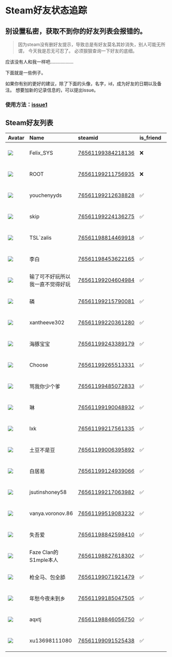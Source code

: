 # Steam好友状态追踪
## 别设置私密，获取不到你的好友列表会报错的。

> 因为steam没有删好友提示，导致总是有好友莫名其妙消失，别人可能无所谓，
> 今天我是忍无可忍了。 必须狠狠查询一下好友的底细。

应该没有人和我一样吧………………

下面就是一些例子。

如果你有别的更好的建议，除了下面的头像，名字，id，成为好友的日期以及备注。 想要加新的记录信息的，可以提出issue。

### 使用方法：[issue1](https://github.com/systemannounce/SteamFriends/issues/1)

## Steam好友列表

| Avatar                                                                            | Name               | steamid                                                                     | is_friend   | BFD                 | Remark   | removed_time        |
|:----------------------------------------------------------------------------------|:-------------------|:----------------------------------------------------------------------------|:------------|:--------------------|:---------|:--------------------|
| ![](https://avatars.steamstatic.com/d41abd4be0b3769e1919802da758591a11639b13.jpg) | Felix_SYS          | [76561199384218136](https://steamcommunity.com/profiles/76561199384218136/) | ❌           | 2022-08-14 01:06:38 |          | 2025-06-13 12:49:03 |
| ![](https://avatars.steamstatic.com/ef15d4fa577672454e11c4dc5fbfa9fc71722ede.jpg) | ROOT               | [76561199211756935](https://steamcommunity.com/profiles/76561199211756935/) | ❌           | 2021-10-02 11:23:03 |          | 2025-06-13 12:49:03 |
| ![](https://avatars.steamstatic.com/083bfd7aa2f7adef7c184aa0e429df5fc315057a.jpg) | youchenyyds        | [76561199212638828](https://steamcommunity.com/profiles/76561199212638828/) | ✅           | 2022-09-15 04:12:53 |          |                     |
| ![](https://avatars.steamstatic.com/8fe8f5e0fef8c0709ea4f90f69594a6bbe62ecf7.jpg) | skip               | [76561199224136275](https://steamcommunity.com/profiles/76561199224136275/) | ✅           | 2022-01-30 08:56:03 |          |                     |
| ![](https://avatars.steamstatic.com/0e96fd1da4c91017a7c1de980d6361b139e6831d.jpg) | TSL`zalis          | [76561198814469918](https://steamcommunity.com/profiles/76561198814469918/) | ✅           | 2023-04-17 15:27:26 |          |                     |
| ![](https://avatars.steamstatic.com/05f7484159bfe873ef52fe2a8784d92b625f629f.jpg) | 李白                 | [76561198453622165](https://steamcommunity.com/profiles/76561198453622165/) | ✅           | 2023-03-02 15:05:02 |          |                     |
| ![](https://avatars.steamstatic.com/6e457fae94137b844ade34b5130e7e0b1910dddc.jpg) | 输了可不好玩所以我一直不觉得好玩   | [76561199204604984](https://steamcommunity.com/profiles/76561199204604984/) | ✅           | 2023-03-18 14:45:13 |          |                     |
| ![](https://avatars.steamstatic.com/3e7fa82d331c950cc2dffca68c4e0f723849cff0.jpg) | 磷                  | [76561199215790081](https://steamcommunity.com/profiles/76561199215790081/) | ✅           | 2022-01-29 11:57:48 |          |                     |
| ![](https://avatars.steamstatic.com/fef49e7fa7e1997310d705b2a6158ff8dc1cdfeb.jpg) | xantheeve302       | [76561199220361280](https://steamcommunity.com/profiles/76561199220361280/) | ✅           | 2021-11-26 11:51:01 |          |                     |
| ![](https://avatars.steamstatic.com/d139156972e030490138d30f6eaa99e03ef899d9.jpg) | 海豚宝宝               | [76561199243389179](https://steamcommunity.com/profiles/76561199243389179/) | ✅           | 2022-07-19 12:23:08 |          |                     |
| ![](https://avatars.steamstatic.com/b8a6f62b8b7bd48279016ddb5616f9a555b0cf5d.jpg) | Choose             | [76561199265513331](https://steamcommunity.com/profiles/76561199265513331/) | ✅           | 2023-03-03 12:23:48 |          |                     |
| ![](https://avatars.steamstatic.com/05e7e9eb6fb97abff6ad1fd271f5f2d9e4c1cd75.jpg) | 骂我你少个爹             | [76561199485072833](https://steamcommunity.com/profiles/76561199485072833/) | ✅           | 2023-03-09 10:59:53 |          |                     |
| ![](https://avatars.steamstatic.com/fef49e7fa7e1997310d705b2a6158ff8dc1cdfeb.jpg) | 琳                  | [76561199190048932](https://steamcommunity.com/profiles/76561199190048932/) | ✅           | 2021-11-22 07:56:17 |          |                     |
| ![](https://avatars.steamstatic.com/52c146fd9302c833bc165e32d73dca65c566b858.jpg) | lxk                | [76561199217561335](https://steamcommunity.com/profiles/76561199217561335/) | ✅           | 2021-11-30 02:57:48 |          |                     |
| ![](https://avatars.steamstatic.com/eb049b1b182dc5a2fe785e1f4b7932f2e9d2a297.jpg) | 土豆不是豆              | [76561199006395892](https://steamcommunity.com/profiles/76561199006395892/) | ✅           | 2021-12-06 03:04:50 |          |                     |
| ![](https://avatars.steamstatic.com/84d03fbbd6c7ddcd9a780273c66662319dd4c391.jpg) | 白居易                | [76561199124939066](https://steamcommunity.com/profiles/76561199124939066/) | ✅           | 2023-03-24 12:53:13 |          |                     |
| ![](https://avatars.steamstatic.com/fef49e7fa7e1997310d705b2a6158ff8dc1cdfeb.jpg) | jsutinshoney58     | [76561199217063982](https://steamcommunity.com/profiles/76561199217063982/) | ✅           | 2021-10-30 09:03:17 |          |                     |
| ![](https://avatars.steamstatic.com/fef49e7fa7e1997310d705b2a6158ff8dc1cdfeb.jpg) | vanya.voronov.86   | [76561199519083232](https://steamcommunity.com/profiles/76561199519083232/) | ✅           | 2023-09-11 10:01:26 |          |                     |
| ![](https://avatars.steamstatic.com/71b2d5268d2946a3215f6f943f2bc124fdb25fa3.jpg) | 失吾爱                | [76561198842598410](https://steamcommunity.com/profiles/76561198842598410/) | ✅           | 2023-02-28 13:52:48 |          |                     |
| ![](https://avatars.steamstatic.com/fc5680868f2dd6f99f49cbce8299ab694fcd4adb.jpg) | Faze Clan的S1mple本人 | [76561198827618302](https://steamcommunity.com/profiles/76561198827618302/) | ✅           | 2023-05-04 14:00:40 |          |                     |
| ![](https://avatars.steamstatic.com/fef49e7fa7e1997310d705b2a6158ff8dc1cdfeb.jpg) | 枪全马、包全舔            | [76561199071921479](https://steamcommunity.com/profiles/76561199071921479/) | ✅           | 2024-07-01 17:51:18 |          |                     |
| ![](https://avatars.steamstatic.com/e0345d95a99a0280d31aaec05676eaad7a125d2c.jpg) | 年愁今夜未到乡            | [76561199185047505](https://steamcommunity.com/profiles/76561199185047505/) | ✅           | 2022-11-03 15:04:27 |          |                     |
| ![](https://avatars.steamstatic.com/cbc910b68a51cfb6b2824ef6f0039b3415b3c7ac.jpg) | aqxtj              | [76561198846056750](https://steamcommunity.com/profiles/76561198846056750/) | ✅           | 2021-10-30 09:01:02 |          |                     |
| ![](https://avatars.steamstatic.com/fef49e7fa7e1997310d705b2a6158ff8dc1cdfeb.jpg) | xu13698111080      | [76561199091525438](https://steamcommunity.com/profiles/76561199091525438/) | ✅           | 2025-09-24 04:19:14 |          |                     |